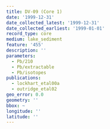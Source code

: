 ```yaml
---
title: DV-09 (Core 1)
date: '1999-12-31'
date_collected_latest: '1999-12-31'
date_collected_earliest: '1999-01-01'
record_type: core
medium: lake_sediment
feature: '455'
description: ''
parameters:
  - Pb/210
  - Pb/extractable
  - Pb/isotopes
publications:
  - lockhart_etal00a
  - outridge_etal02
geo_error: 0.0
geometry: ''
bbox: ~
longitude: ''
latitude: ''
---
```

